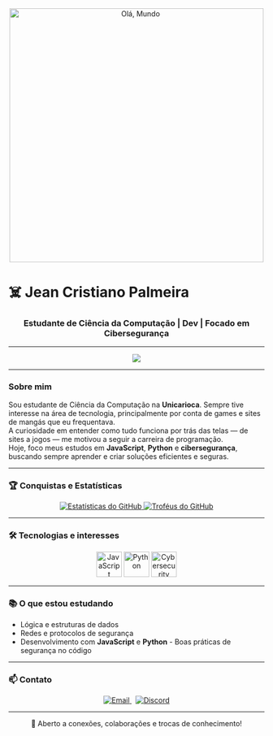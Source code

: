 <div align="center">
  <img src="https://media.giphy.com/media/Q8f747XjY8G3A78p1j/giphy.gif" alt="Olá, Mundo" width="500" />
</div>

# ☠️ Jean Cristiano Palmeira

### <div align="center"> Estudante de Ciência da Computação | Dev | Focado em Cibersegurança </div>

---

<div align="center">
  <img src="https://readme-typing-svg.demolab.com/?lines=Desenvolvedor+Web+Full+Stack;Analista+de+Ciberseguran%C3%A7a;Apaixonado+por+tecnologia&font=Fira%20Code&center=true&width=500&height=50&color=000000" />
</div>

---

### Sobre mim

Sou estudante de Ciência da Computação na **Unicarioca**. Sempre tive interesse na área de tecnologia, principalmente por conta de games e sites de mangás que eu frequentava.  
A curiosidade em entender como tudo funciona por trás das telas — de sites a jogos — me motivou a seguir a carreira de programação.  
Hoje, foco meus estudos em **JavaScript**, **Python** e **cibersegurança**, buscando sempre aprender e criar soluções eficientes e seguras.

---

### 🏆 Conquistas e Estatísticas

<p align="center">
  <a href="https://github.com/anuraghazra/github-readme-stats">
    <img src="https://github-readme-stats.vercel.app/api?username=SEU-NOME-DE-USUARIO&show_icons=true&theme=buefy&hide_border=true&include_all_commits=true" alt="Estatísticas do GitHub" />
  </a>
  <a href="https://github.com/ryo-ma/github-profile-trophy">
    <img src="https://github-profile-trophy.vercel.app/?username=SEU-NOME-DE-USUARIO&theme=onedark" alt="Troféus do GitHub" />
  </a>
</p>

---

### 🛠️ Tecnologias e interesses

<p align="center">
  <img src="https://cdn.jsdelivr.net/gh/devicons/devicon/icons/javascript/javascript-original.svg" width="50" alt="JavaScript" />
  <img src="https://cdn.jsdelivr.net/gh/devicons/devicon/icons/python/python-original.svg" width="50" alt="Python" />
  <img src="https://img.icons8.com/ios-filled/50/000000/shield.png" width="50" alt="Cybersecurity" />
</p>

---

### 📚 O que estou estudando

- Lógica e estruturas de dados  
- Redes e protocolos de segurança  
- Desenvolvimento com **JavaScript** e **Python** - Boas práticas de segurança no código

---

### 📫 Contato

<p align="center">
  <a href="mailto:rzn097@gmail.com">
    <img src="https://img.shields.io/badge/Email-rzn097@gmail.com-blue?style=for-the-badge&logo=gmail&logoColor=white" alt="Email" />
  </a>
  &nbsp;
  <a href="https://discordapp.com/users/rzncansado">
    <img src="https://img.shields.io/badge/Discord-rzncansado-7289da?style=for-the-badge&logo=discord&logoColor=white" alt="Discord" />
  </a>
</p>

---

<div align="center">
  💬 Aberto a conexões, colaborações e trocas de conhecimento!
</div>
